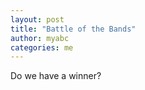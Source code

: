 ```yaml
---
layout: post
title: "Battle of the Bands"
author: myabc
categories: me
---
```



Do we have a winner?

<object width="425" height="355"><param name="movie" value="http://www.youtube.com/v/5FvyGydc8no&rel=1"></param><param name="wmode" value="transparent"></param><embed src="http://www.youtube.com/v/5FvyGydc8no&rel=1" type="application/x-shockwave-flash" wmode="transparent" width="425" height="355"></embed></object>
